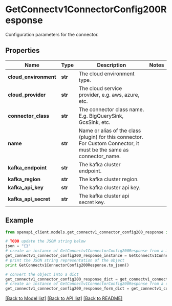 # GetConnectv1ConnectorConfig200Response

Configuration parameters for the connector.

## Properties
Name | Type | Description | Notes
------------ | ------------- | ------------- | -------------
**cloud_environment** | **str** | The cloud environment type. | 
**cloud_provider** | **str** | The cloud service provider, e.g. aws, azure, etc. | 
**connector_class** | **str** | The connector class name. E.g. BigQuerySink, GcsSink, etc. | 
**name** | **str** | Name or alias of the class (plugin) for this connector. For Custom Connector, it must be the same as connector_name. | 
**kafka_endpoint** | **str** | The kafka cluster endpoint. | 
**kafka_region** | **str** | The kafka cluster region. | 
**kafka_api_key** | **str** | The kafka cluster api key. | 
**kafka_api_secret** | **str** | The kafka cluster api secret key. | 

## Example

```python
from openapi_client.models.get_connectv1_connector_config200_response import GetConnectv1ConnectorConfig200Response

# TODO update the JSON string below
json = "{}"
# create an instance of GetConnectv1ConnectorConfig200Response from a JSON string
get_connectv1_connector_config200_response_instance = GetConnectv1ConnectorConfig200Response.from_json(json)
# print the JSON string representation of the object
print GetConnectv1ConnectorConfig200Response.to_json()

# convert the object into a dict
get_connectv1_connector_config200_response_dict = get_connectv1_connector_config200_response_instance.to_dict()
# create an instance of GetConnectv1ConnectorConfig200Response from a dict
get_connectv1_connector_config200_response_form_dict = get_connectv1_connector_config200_response.from_dict(get_connectv1_connector_config200_response_dict)
```
[[Back to Model list]](../ccloud/README.md#documentation-for-models) [[Back to API list]](../ccloud/README.md#documentation-for-api-endpoints) [[Back to README]](../ccloud/README.md)


